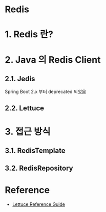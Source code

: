 # Redis

# 1. Redis 란?

# 2. Java 의 Redis Client

## 2.1. Jedis

Spring Boot 2.x 부터 deprecated 되었음

## 2.2. Lettuce

# 3. 접근 방식

## 3.1. RedisTemplate

## 3.2. RedisRepository

# Reference

- [Lettuce Reference Guide](https://lettuce.io/core/release/reference/)